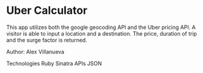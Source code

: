 # Uber Calculator

This app utilizes both the google geocoding API and the Uber pricing API. A visitor is able to input
a location and a destination. The price, duration of trip and the surge factor is returned.

Author: Alex Villanueva

Technologies
Ruby
Sinatra
APIs
JSON
